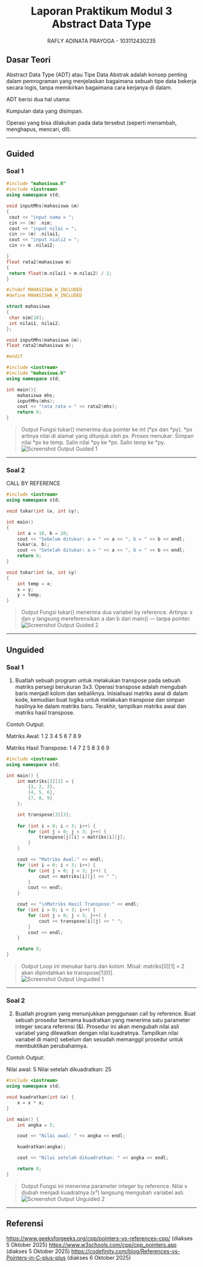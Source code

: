 <h1 align="center">Laporan Praktikum Modul 3 <br>Abstract Data Type</h1>
<p align="center">RAFLY ADINATA PRAYOGA - 103112430235</p>

## Dasar Teori
Abstract Data Type (ADT) atau Tipe Data Abstrak adalah konsep penting dalam pemrograman yang menjelaskan bagaimana sebuah tipe data bekerja secara logis, tanpa memikirkan bagaimana cara kerjanya di dalam.

ADT berisi dua hal utama:

Kumpulan data yang disimpan.

Operasi yang bisa dilakukan pada data tersebut (seperti menambah, menghapus, mencari, dll).

---

## Guided

### Soal 1


```mahasiswa.cpp
#include "mahasiswa.h"
#include <iostream>
using namespace std;

void inputMhs(mahasiswa &m)
{
 cout << "input nama = ";
 cin >> (m) .nim;
 cout << "input nilai = ";
 cin >> (m) .nilai1;
 cout << "input niali2 = ";
 cin >> m .nilai2;

}
float rata2(mahasiswa m)
{
 return float(m.nilai1 + m.nilai2) / 2;
}


```
```mahasiswa.h
#ifndef MAHASISWA_H_INCLUDED
#define MAHASISWA_H_INCLUDED

struct mahasiswa
{
 char nim[10];
 int nilai1, nilai2;
};

void inputMhs(mahasiswa &m);
float rata2(mahasiswa m);

#endif


```
```main.cpp
#include <iostream>
#include "mahasiswa.h"
using namespace std;

int main(){
    mahasiswa mhs;
    inputMhs(mhs);
    cout << "rata rata = " << rata2(mhs);
    return 0;
}

```

> Output
> Fungsi tukar() menerima dua pointer ke int (*px dan *py).
*px artinya nilai di alamat yang ditunjuk oleh px.
Proses menukar:
Simpan nilai *px ke temp.
Salin nilai *py ke *px.
Salin temp ke *py.
> ![Screenshot Output Guided 1](output/guided1.png)



---

### Soal 2

CALL BY REFERENCE
```cpp
#include <iostream>
using namespace std;

void tukar(int &x, int &y);   

int main()
{
    int a = 10, b = 20;
    cout << "Sebelum ditukar: a = " << a << ", b = " << b << endl;
    tukar(a, b);
    cout << "Setelah ditukar: a = " << a << ", b = " << b << endl;
    return 0;
}

void tukar(int &x, int &y)
{
    int temp = x;
    x = y;
    y = temp;
}

```

> Output
> Fungsi tukar() menerima dua variabel by reference.
Artinya: x dan y langsung mereferensikan a dan b dari main() — tanpa pointer.
> ![Screenshot Output Guided 2](output/guided2.png)



---

## Unguided

### Soal 1

1. Buatlah sebuah program untuk melakukan transpose pada sebuah matriks persegi berukuran 3x3. Operasi transpose adalah mengubah baris menjadi kolom dan sebaliknya. Inisialisasi matriks awal di dalam kode, kemudian buat logika untuk melakukan transpose dan simpan hasilnya ke dalam matriks baru. Terakhir, tampilkan matriks awal dan matriks hasil transpose.

Contoh Output:

Matriks Awal:
1 2 3
4 5 6
7 8 9

Matriks Hasil Transpose:
1 4 7
2 5 8
3 6 9

```cpp
#include <iostream>
using namespace std;

int main() {
    int matriks[3][3] = {
        {1, 2, 3},
        {4, 5, 6},
        {7, 8, 9}
    };

    int transpose[3][3];
    
    for (int i = 0; i < 3; i++) {
        for (int j = 0; j < 3; j++) {
            transpose[j][i] = matriks[i][j];
        }
    }

    cout << "Matriks Awal:" << endl;
    for (int i = 0; i < 3; i++) {
        for (int j = 0; j < 3; j++) {
            cout << matriks[i][j] << " ";
        }
        cout << endl;
    }

    cout << "\nMatriks Hasil Transpose:" << endl;
    for (int i = 0; i < 3; i++) {
        for (int j = 0; j < 3; j++) {
            cout << transpose[i][j] << " ";
        }
        cout << endl;
    }

    return 0;
}


```

> Output
> Loop ini menukar baris dan kolom.
Misal:
matriks[0][1] = 2 akan dipindahkan ke transpose[1][0].
> ![Screenshot Output Unguided 1](output/unguided1.png)

---

### Soal 2

2. Buatlah program yang menunjukkan penggunaan call by reference. Buat sebuah prosedur bernama kuadratkan yang menerima satu parameter integer secara referensi (&). Prosedur ini akan mengubah nilai asli variabel yang dilewatkan dengan nilai kuadratnya. Tampilkan nilai variabel di main() sebelum dan sesudah memanggil prosedur untuk membuktikan perubahannya. 

Contoh Output:

Nilai awal: 5
Nilai setelah dikuadratkan: 25


```cpp
#include <iostream>
using namespace std;

void kuadratkan(int &x) {
    x = x * x;
}

int main() {
    int angka = 5;

    cout << "Nilai awal: " << angka << endl;

    kuadratkan(angka);

    cout << "Nilai setelah dikuadratkan: " << angka << endl;

    return 0;
}

```

> Output
> Fungsi ini menerima parameter integer by reference.
Nilai x diubah menjadi kuadratnya (x²) langsung mengubah variabel asli.
> ![Screenshot Output Unguided 2](output/unguided2.png)


---


## Referensi

https://www.geeksforgeeks.org/cpp/pointers-vs-references-cpp/ (diakses 5 Oktober 2025)
https://www.w3schools.com/cpp/cpp_pointers.asp (diakses 5 Oktober 2025)
https://codefinity.com/blog/References-vs-Pointers-in-C-plus-plus (diakses 6 Oktober 2025)
